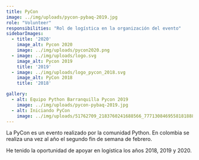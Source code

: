 ```yaml
---
title: PyCon
image: ../img/uploads/pycon-pybaq-2019.jpg
role: "Volunteer"
responsibilities: "Rol de logística en la organización del evento"
sidebarImages:
  - title: '2020'
    image_alt: Pycon 2020
    image: ../img/uploads/pycon2020.png
  - image: ../img/uploads/logo.svg
    image_alt: Pycon 2019
    title: '2019'
  - image: ../img/uploads/logo_pycon_2018.svg
    image_alt: PyCon 2018
    title: '2018'

gallery:
  - alt: Equipo Python Barranquilla Pycon 2019
    image: ../img/uploads/pycon-pybaq-2019.jpg
  - alt: Iniciando PyCon
    image: ../img/uploads/51762709_2183760241688566_7771308469558181888_n.jpg
---
```

La PyCon es un evento realizado por la comunidad Python. En colombia se realiza una vez al año el segundo fin de semana de febrero.

He tenido la oportunidad de apoyar en logística los años 2018, 2019 y 2020.
